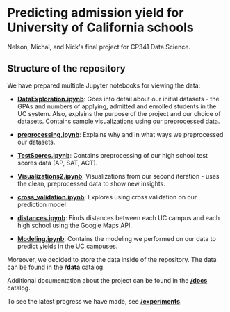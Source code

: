 # Predicting admission yield for University of California schools

Nelson, Michal, and Nick's final project for CP341 Data Science.

## Structure of the repository

We have prepared multiple Jupyter notebooks for viewing the data:

 - [**DataExploration.ipynb**](/DataExploration.ipynb): Goes into detail about our initial datasets - the GPAs and numbers of applying, admitted and enrolled students in the UC system. Also, explains the purpose of the project and our choice of datasets. Contains sample visualizations using our preprocessed data.

 - [**preprocessing.ipynb**](/preprocessing.ipynb): Explains why and in what ways we preprocessed our datasets. 

 - [**TestScores.ipynb**](/TestScores.ipynb): Contains preprocessing of our high school test scores data (AP,
 SAT, ACT). 

 - [**Visualizations2.ipynb**](/Visualizations2.ipynb): Visualizations from our second iteration - uses the clean, preprocessed data to show new insights.

 - [**cross_validation.ipynb**](/cross_validation.ipynb): Explores using cross validation on our prediction model

 - [**distances.ipynb**](/distances.ipynb): Finds distances between each UC campus and each high school using the Google Maps API.

 - [**Modeling.ipynb**](/Modeling.ipynb): Contains the modeling we performed on our data to predict yields in the UC campuses.

Moreover, we decided to store the data inside of the repository. The data can be found in the [**/data**](/data) catalog.

Additional documentation about the project can be found in the [**/docs**](/docs) catalog.

To see the latest progress we have made, see [**/experiments**](/experiments).

